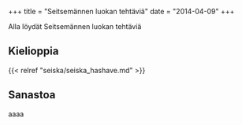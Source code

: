 +++
title = "Seitsemännen luokan tehtäviä"
date = "2014-04-09"
+++

Alla löydät Seitsemännen luokan tehtäviä

## Kielioppia
{{< relref "seiska/seiska_hashave.md" >}}

## Sanastoa
aaaa
